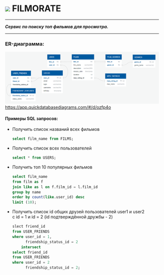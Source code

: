 # <img src= https://mir-cdn.behance.net/v1/rendition/projects/230/3da78b54757441.Y3JvcCw4NzIsNjgyLDAsMA.jpg> FILMORATE

---

***Сервис по поиску топ фильмов для просмотра.***

---

### ER-диаграмма:
![](ER-diagram.png)
https://app.quickdatabasediagrams.com/#/d/ozfp4o
  

#### Примеры SQL запросов:
- Получить список названий всех фильмов  
  ```` SQL
  select film_name from FILMS;
  
- Получить список всех пользователей  
  ```` SQL
  select * from USERS;

- Получить топ 10 популярных фильмов  
  ```` SQL
  select film_name  
  from film as f  
  join like as l on f.film_id = l.film_id  
  group by name  
  order by count(like.user_id) desc  
  limit (10);

- Получить список id общих друзей пользователей user1 и user2  
  с id = 1 и id = 2 (id подтверждённой дружбы - 2)
  ```` SQL
  slect friend_id
  from USER_FRIENDS
  where user_id = 1,
        friendship_status_id = 2
      intersect
  select friend_id
  from USER_FRIENDS
  where user_id = 2 
        friendship_status_id = 2;  